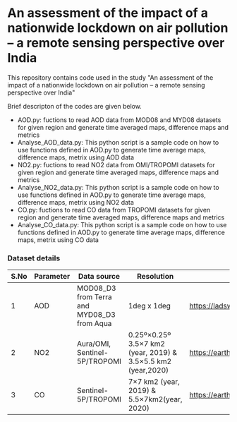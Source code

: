 # An assessment of the impact of a nationwide lockdown on air pollution – a remote sensing perspective over India

This repository contains code used in the study "An assessment of the impact of a nationwide lockdown on air pollution – a remote sensing perspective over India"

Brief descripton of the codes are given below.

  - AOD.py: fuctions to read AOD data from MOD08 and MYD08 datasets for given region and generate time averaged maps, difference maps and metrics
  - Analyse_AOD_data.py: This python script is a sample code on how to use functions defined in AOD.py to generate time average maps, difference maps, metrix using AOD data
  - NO2.py: fuctions to read NO2 data from OMI/TROPOMI datasets for given region and generate time averaged maps, difference maps and metrics
  - Analyse_NO2_data.py: This python script is a sample code on how to use functions defined in AOD.py to generate time average maps, difference maps, metrix using NO2 data
  -  CO.py: fuctions to read CO data from TROPOMI datasets for given region and generate time averaged maps, difference maps and metrics
  - Analyse_CO_data.py: This python script is a sample code on how to use functions defined in AOD.py to generate time average maps, difference maps, metrix using CO data

### Dataset details
| S.No | Parameter | Data source                                 | Resolution  | Website |
|------|-----------|---------------------------------------------|-------------|---------|
| 1    | AOD       | MOD08_D3 from Terra and MYD08_D3 from Aqua  | 1deg x 1deg | https://ladsweb.modaps.eosdis.nasa.gov/ |
| 2    | NO2       | Aura/OMI, Sentinel-5P/TROPOMI   | 0.25º×0.25º 3.5×7 km2 (year, 2019) & 3.5×5.5 km2 (year,2020) | https://earthdata.nasa.gov/ |
| 3    | CO        | Sentinel-5P/TROPOMI                         |  7×7 km2 (year, 2019) & 5.5×7km2(year, 2020)           | https://earthdata.nasa.gov/ |
